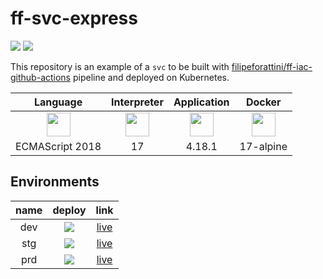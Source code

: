 # ff-svc-express
 ![](https://github.com/filipeforattini/ff-svc-express/actions/workflows/pipeline.yml/badge.svg) ![](https://img.shields.io/badge/%20%20%F0%9F%93%A6%F0%9F%9A%80-semantic--release-e10079.svg)

This repository is an example of a `svc` to be built with [filipeforattini/ff-iac-github-actions](https://github.com/filipeforattini/ff-iac-github-actions) pipeline and deployed on Kubernetes.

| Language | Interpreter | Application | Docker |
|:---:|:---:|:---:|:---:|
| <img src="https://raw.githubusercontent.com/simple-icons/simple-icons/develop/icons/javascript.svg" height="38"> | <img src="https://raw.githubusercontent.com/simple-icons/simple-icons/develop/icons/nodedotjs.svg" height="38"> | <img src="https://raw.githubusercontent.com/simple-icons/simple-icons/develop/icons/express.svg" height="38"> | <img src="https://raw.githubusercontent.com/simple-icons/simple-icons/develop/icons/nodedotjs.svg" height="38"> |
| ECMAScript 2018	| 17 | 4.18.1 | 17-alpine |

## Environments

| name | deploy | link |
|:---:|:---:|:---:|
| dev | ![](https://img.shields.io/github/deployments/filipeforattini/ff-svc-express/dev?label=deploy) | [live](https://ff-app-express.dev.forattini.app/) |
| stg | ![](https://img.shields.io/github/deployments/filipeforattini/ff-svc-express/stg?label=deploy) | [live](https://ff-app-express.stg.forattini.app/) |
| prd | ![](https://img.shields.io/github/deployments/filipeforattini/ff-svc-express/prd?label=deploy) | [live](https://ff-app-express.prd.forattini.app/) |


